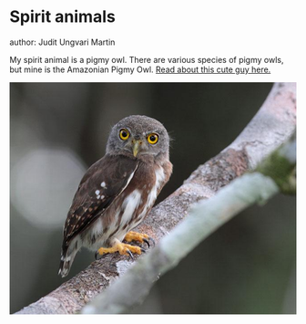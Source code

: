 # Spirit animals
author: Judit Ungvari Martin

My spirit animal is a pigmy owl. 
There are various species of pigmy owls, but mine is the Amazonian Pigmy Owl. 
[Read about this cute guy here.](http://ibc.lynxeds.com/photo/amazonian-pygmy-owl-glaucidium-hardyi/adult-canopy-35-m-high)

![pigmy](pigmy.jpg)